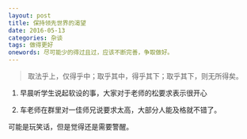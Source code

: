 ```yaml
---
layout: post
title: 保持领先世界的渴望
date: 2016-05-13
categories: 杂谈
tags: 做得更好
onewords: 尽可能少的得过且过，应该不断完善，争取做好。
---
```

> 取法乎上，仅得乎中；取乎其中，得乎其下；取乎其下，则无所得矣。

1. 早晨听学生说起软设的事，大家对于老师的松要求表示很开心

2. 车老师在群里对一佳师兄说要求太高，大部分人能及格就不错了。


可能是玩笑话，但是觉得还是需要警醒。



